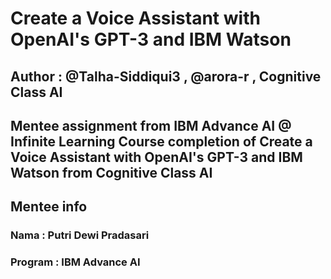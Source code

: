 # Create a Voice Assistant with OpenAI's GPT-3 and IBM Watson
## Author : @Talha-Siddiqui3 , @arora-r , Cognitive Class AI

Mentee assignment from IBM Advance AI @ Infinite Learning
Course completion of Create a Voice Assistant with OpenAI's GPT-3 and IBM Watson from Cognitive Class AI
--

## Mentee info
### Nama : Putri Dewi Pradasari 
### Program : IBM Advance AI 

